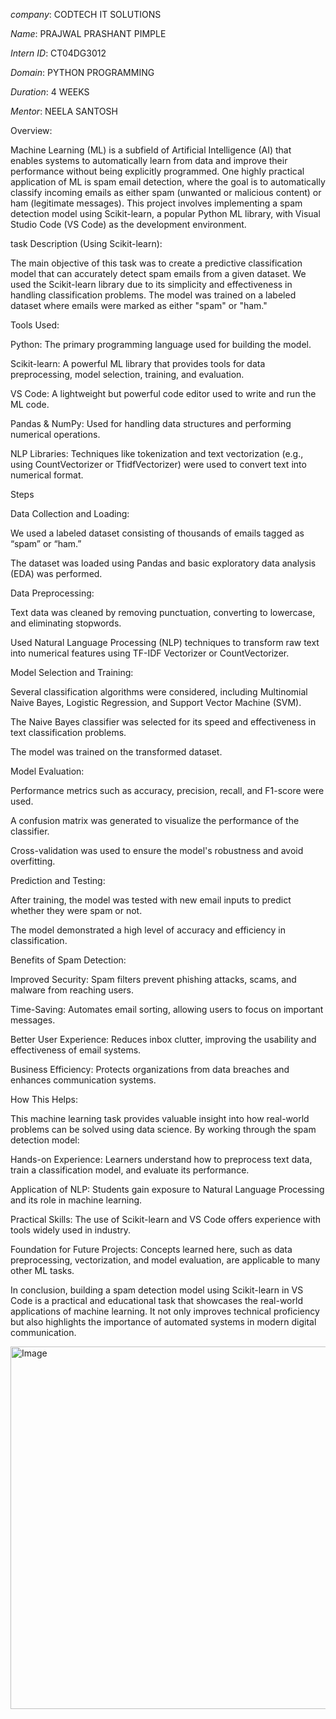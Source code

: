 *company*: CODTECH IT SOLUTIONS

*Name*: PRAJWAL PRASHANT PIMPLE

*Intern ID*: CT04DG3012

*Domain*: PYTHON PROGRAMMING

*Duration*: 4 WEEKS

*Mentor*: NEELA SANTOSH



Overview:

Machine Learning (ML) is a subfield of Artificial Intelligence (AI) that enables systems to automatically learn from data and improve their performance without being explicitly programmed. One highly practical application of ML is spam email detection, where the goal is to automatically classify incoming emails as either spam (unwanted or malicious content) or ham (legitimate messages). This project involves implementing a spam detection model using Scikit-learn, a popular Python ML library, with Visual Studio Code (VS Code) as the development environment.

task Description (Using Scikit-learn):

The main objective of this task was to create a predictive classification model that can accurately detect spam emails from a given dataset. We used the Scikit-learn library due to its simplicity and effectiveness in handling classification problems. The model was trained on a labeled dataset where emails were marked as either "spam" or "ham."

Tools Used:

Python: The primary programming language used for building the model.

Scikit-learn: A powerful ML library that provides tools for data preprocessing, model selection, training, and evaluation.

VS Code: A lightweight but powerful code editor used to write and run the ML code.

Pandas & NumPy: Used for handling data structures and performing numerical operations.

NLP Libraries: Techniques like tokenization and text vectorization (e.g., using CountVectorizer or TfidfVectorizer) were used to convert text into numerical format.

 Steps
 
Data Collection and Loading:

We used a labeled dataset consisting of thousands of emails tagged as “spam” or “ham.”

The dataset was loaded using Pandas and basic exploratory data analysis (EDA) was performed.

Data Preprocessing:

Text data was cleaned by removing punctuation, converting to lowercase, and eliminating stopwords.

Used Natural Language Processing (NLP) techniques to transform raw text into numerical features using TF-IDF Vectorizer or CountVectorizer.

Model Selection and Training:

Several classification algorithms were considered, including Multinomial Naive Bayes, Logistic Regression, and Support Vector Machine (SVM).

The Naive Bayes classifier was selected for its speed and effectiveness in text classification problems.

The model was trained on the transformed dataset.

Model Evaluation:

Performance metrics such as accuracy, precision, recall, and F1-score were used.

A confusion matrix was generated to visualize the performance of the classifier.

Cross-validation was used to ensure the model's robustness and avoid overfitting.

Prediction and Testing:

After training, the model was tested with new email inputs to predict whether they were spam or not.

The model demonstrated a high level of accuracy and efficiency in classification.

Benefits of Spam Detection:

Improved Security: Spam filters prevent phishing attacks, scams, and malware from reaching users.

Time-Saving: Automates email sorting, allowing users to focus on important messages.

Better User Experience: Reduces inbox clutter, improving the usability and effectiveness of email systems.

Business Efficiency: Protects organizations from data breaches and enhances communication systems.

How This Helps:

This machine learning task provides valuable insight into how real-world problems can be solved using data science. By working through the spam detection model:

Hands-on Experience: Learners understand how to preprocess text data, train a classification model, and evaluate its performance.

Application of NLP: Students gain exposure to Natural Language Processing and its role in machine learning.

Practical Skills: The use of Scikit-learn and VS Code offers experience with tools widely used in industry.

Foundation for Future Projects: Concepts learned here, such as data preprocessing, vectorization, and model evaluation, are applicable to many other ML tasks.

In conclusion, building a spam detection model using Scikit-learn in VS Code is a practical and educational task that showcases the real-world applications of machine learning. It not only improves technical proficiency but also highlights the importance of automated systems in modern digital communication.

<img width="1329" height="580" alt="Image" src="https://github.com/user-attachments/assets/cc72307e-0b7c-4b9e-a792-6a016ca8280d" />
